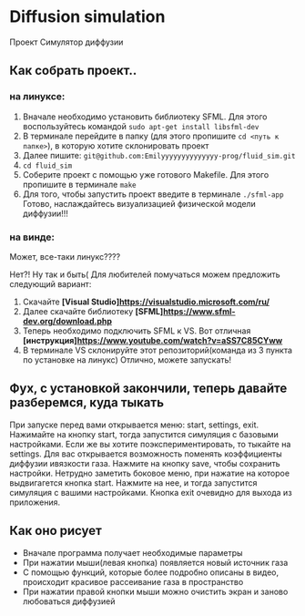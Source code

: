 # Diffusion simulation
Проект Симулятор диффузии

## Как собрать проект..

### на линуксе:

1. Вначале необходимо установить библиотеку SFML. Для этого воспользуйтесь командой `sudo apt-get install libsfml-dev`
2. В терминале перейдите в папку (для этого пропишите `cd <путь к папке>`), в которую хотите склонировать проект
3. Далее пишите: `git@github.com:Emilyyyyyyyyyyyyyy-prog/fluid_sim.git`
4. `cd fluid_sim`
5. Соберите проект с помощью уже готового Makefile. Для этого пропишите в терминале `make`
6. Для того, чтобы запустить проект введите в терминале `./sfml-app`
Готово, наслаждайтесь визуализацией физической модели диффузии!!!

### на винде:

Может, все-таки линукс????

Нет?! Ну так и быть( Для любителей помучаться можем предложить следующий вариант:

1. Скачайте **[Visual Studio]https://visualstudio.microsoft.com/ru/**
2. Далее скачайте библиотеку **[SFML]https://www.sfml-dev.org/download.php**
3. Теперь необходимо подключить SFML к VS. Вот отличная **[инструкция]https://www.youtube.com/watch?v=aSS7C85CYww**
4. В терминале VS склонируйте этот репозиторий(команда из 3 пункта по установке на линукс)
Отлично, можете запускать!

## Фух, с установкой закончили, теперь давайте разберемся, куда тыкать

При запуске перед вами открывается меню: start, settings, exit. Нажимайте на кнопку start, тогда запустится симуляция с базовыми настройками. Если же вы хотите поэкспериментировать, то тыкайте на settings. Для вас открывается возможность поменять коэффициенты диффузии ивязкости газа. Нажмите на кнопку save, чтобы сохранить настройки. Нетрудно заметить боковое меню, при нажатие на которое выдвигагется кнопка start. Нажмите на нее, и тогда запустится симуляция с вашими настройками. Кнопка exit очевидно для выхода из приложения.

## Как оно рисует
- Вначале программа получает необходимые параметры
- При нажатии мыши(левая кнопка) появляется новый источник газа
- С помощью функций, которые более подробно описаны в видео, происходит красивое рассеивание газа в пространство
- При нажатии правой кнопки мыши можно очистить экран и заново любоваться диффузией
